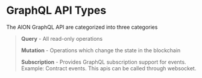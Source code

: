 # GraphQL API Types

The AION GraphQL API are categorized into three categories

> **Query** - All read-only operations
>
> **Mutation** - Operations which change the state in the blockchain
>
> **Subscription** - Provides GraphQL subscription support for events.  Example: Contract events. This apis can be called through websocket.



